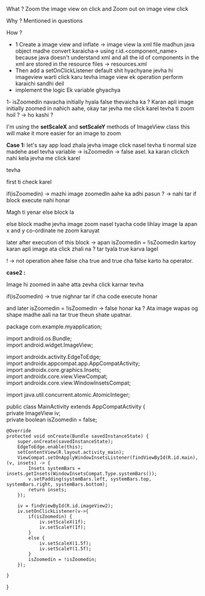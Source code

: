 What ? 
Zoom the image view on click and Zoom out on image view click 

Why ? 
Mentioned in questions 

How ? 

- 1 Create a image view and inflate -> image view la xml file madhun java object madhe convert karaicha-> using r.id.<component_name> because java doesn't understand xml and all the id of components in the xml are stored in the resource files  -> resources.xml 
- Then add a setOnClickListener default shit hyachyane jevha hi imageview warti click karu tevha image view ek operation perform karaichi sandhi deil 
- implement the logic 
Ek variable ghyachya 

1- isZoomedin navacha initially hyala false thevaicha 
ka ? 
Karan apli image initially zoomed in nahich aahe, okay tar jevha me click karel tevha ti zoom hoil ? -> ho kashi ? 

I'm using the **setScaleX** and **setScaleY** methods of ImageView class this will make it more easier for an image to zoom 

**Case 1:** 
let's say app load zhala jevha image click nasel tevha ti normal size madehe asel 
tevha variable -> isZoomedin -> false asel. ka karan clickch nahi kela 
jevha me click karel 

tevha 

first ti check karel 

if(isZoomedin) -> mazhi image zoomedIn aahe ka adhi pasun ? -> nahi 
tar if block execute nahi honar 

Magh ti yenar else block la 

else block madhe jevha image zoom nasel tyacha code lihlay 
image la apan x and y co-ordinate ne zoom karuyat 

later after execution of this block -> apan isZoomedin = !isZoomedin kartoy karan apli image ata click zhali na ? tar tyala true karva lagel 

! -> not operation ahee false cha true and true cha false karto ha operator. 

**case2 :** 

Image hi zoomed in aahe atta zevha click karnar 
tevha 

if(isZoomedin) -> true nighnar 
tar if cha code execute honar 

and later isZoomedin = !isZoomedin -> false honar 
ka ? 
Ata image wapas og shape madhe aali na tar true theun shate upatnar. 

package com.example.myapplication;  
  
import android.os.Bundle;  
import android.widget.ImageView;  
  
import androidx.activity.EdgeToEdge;  
import androidx.appcompat.app.AppCompatActivity;  
import androidx.core.graphics.Insets;  
import androidx.core.view.ViewCompat;  
import androidx.core.view.WindowInsetsCompat;  
  
import java.util.concurrent.atomic.AtomicInteger;  
  
public class MainActivity extends AppCompatActivity {  
    private ImageView iv;  
    private boolean isZoomedin = false;  
  
    @Override  
    protected void onCreate(Bundle savedInstanceState) {  
        super.onCreate(savedInstanceState);  
        EdgeToEdge.enable(this);  
        setContentView(R.layout.activity_main);  
        ViewCompat.setOnApplyWindowInsetsListener(findViewById(R.id.main), (v, insets) -> {  
            Insets systemBars = insets.getInsets(WindowInsetsCompat.Type.systemBars());  
            v.setPadding(systemBars.left, systemBars.top, systemBars.right, systemBars.bottom);  
            return insets;  
        });  
  
        iv = findViewById(R.id.imageView2);  
        iv.setOnClickListener(v->{  
            if(isZoomedin) {  
                iv.setScaleX(1f);  
                iv.setScaleY(1f);  
            }  
            else {  
                iv.setScaleX(1.5f);  
                iv.setScaleY(1.5f);  
            }  
            isZoomedin = !isZoomedin;  
        });  
  
    }  
}